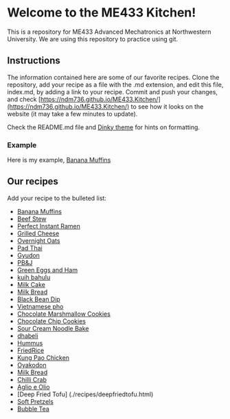 # Welcome to the ME433 Kitchen!
This is a repository for ME433 Advanced Mechatronics at Northwestern University. We are using this repository to practice using git.

## Instructions
The information contained here are some of our favorite recipes. Clone the repository, add your recipe as a file with the .md extension, and edit this file, index.md, by adding a link to your recipe. Commit and push your changes, and check [https://ndm736.github.io/ME433.Kitchen/](https://ndm736.github.io/ME433.Kitchen/) to see how it looks on the website (it may take a few minutes to update).

Check the README.md file and [Dinky theme](https://pages-themes.github.io/dinky/) for hints on formatting.

### Example
Here is my example, [Banana Muffins](./recipes/bananamuffins.html)

## Our recipes
Add your recipe to the bulleted list:
- [Banana Muffins](./recipes/bananamuffins.html) <!--- The link ends in html even though the file ends in .md -->
- [Beef Stew](./recipes/beefstew.html)
- [Perfect Instant Ramen](./recipes/perfectramen.html)
- [Grilled Cheese](./recipes/grilledcheese.html)
- [Overnight Oats](./recipes/overnightoats.html)
- [Pad Thai](./recipes/PadThai.html)
- [Gyudon](./recipes/gyudon.html)
- [PB&J](./recipes/PB&J.html)
- [Green Eggs and Ham](./recipes/greeneggs.html)
- [kuih bahulu](./recipes/kuihbahulu.html)
- [Milk Cake](./recipes/milkcake.html)
- [Milk Bread](./recipes/oyakodon.html)
- [Black Bean Dip](./recipes/blackbean_dip.html)
- [Vietnamese pho](./recipes/VietnamesePho.html)
- [Chocolate Marshmallow Cookies](./recipes/chocolatemarshmallow.html)
- [Chocolate Chip Cookies](./recipes/chocolatechipcookies.html)
- [Sour Cream Noodle Bake](./recipes/noodlebake.html)
- [dhabeli](./recipes/dhabeli.html)
- [Hummus](./recipes/hummus.html)
- [FriedRice](./recipes/FriedRice.html)
- [Kung Pao Chicken](./recipes/kungpaochicken.html)
- [Oyakodon](./recipes/oyakodon.html)
- [Milk Bread](./recipes/milkbread.html)
- [Chilli Crab](./recipes/chillicrab.html)
- [Aglio e Olio](./recipes/AglioEOlio.html)
- [Deep Fried Tofu] (./recipes/deepfriedtofu.html)
- [Soft Pretzels](./recipes/softpretzels.html)
- [Bubble Tea](./recipes/BubbleTea.html)
